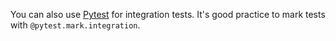You can also use [Pytest](https://docs.pytest.org/) for integration tests. It's good practice to mark tests with `@pytest.mark.integration`.
